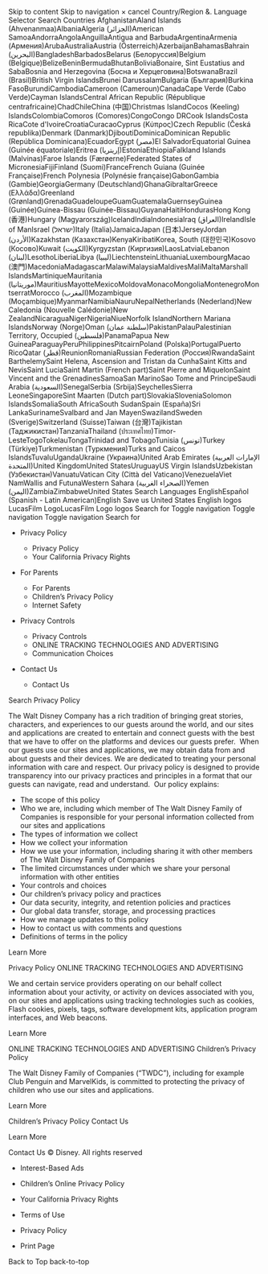Skip to content Skip to navigation × cancel Country/Region &. Language Selector Search Countries AfghanistanAland Islands (Ahvenanmaa)AlbaniaAlgeria (الجزائر)American SamoaAndorraAngolaAnguillaAntigua and BarbudaArgentinaArmenia (Армения)ArubaAustraliaAustria (Österreich)AzerbaijanBahamasBahrain (البحرين)BangladeshBarbadosBelarus (Белоруссия)Belgium (Belgique)BelizeBeninBermudaBhutanBoliviaBonaire, Sint Eustatius and SabaBosnia and Herzegovina (Босна и Херцеговина)BotswanaBrazil (Brasil)British Virgin IslandsBrunei DarussalamBulgaria (България)Burkina FasoBurundiCambodiaCameroon (Cameroun)CanadaCape Verde (Cabo Verde)Cayman IslandsCentral African Republic (République centrafricaine)ChadChileChina (中国)Christmas IslandCocos (Keeling) IslandsColombiaComoros (Comores)CongoCongo DRCook IslandsCosta RicaCote d'IvoireCroatiaCuracaoCyprus (Κύπρος)Czech Republic (Česká republika)Denmark (Danmark)DjiboutiDominicaDominican Republic (República Dominicana)EcuadorEgypt (مصر)El SalvadorEquatorial Guinea (Guinée équatoriale)Eritrea (إريتريا)EstoniaEthiopiaFalkland Islands (Malvinas)Faroe Islands (Færøerne)Federated States of MicronesiaFijiFinland (Suomi)FranceFrench Guiana (Guinée Française)French Polynesia (Polynésie française)GabonGambia (Gambie)GeorgiaGermany (Deutschland)GhanaGibraltarGreece (Ελλάδα)Greenland (Grønland)GrenadaGuadeloupeGuamGuatemalaGuernseyGuinea (Guinée)Guinea-Bissau (Guinée-Bissau)GuyanaHaitiHondurasHong Kong (香港)Hungary (Magyarország)IcelandIndiaIndonesiaIraq (العراق)IrelandIsle of ManIsrael (ישראל)Italy (Italia)JamaicaJapan (日本)JerseyJordan (الأردن)Kazakhstan (Казахстан)KenyaKiribatiKorea, South (대한민국)Kosovo (Косово)Kuwait (الكويت)Kyrgyzstan (Киргизия)LaosLatviaLebanon (لبنان)LesothoLiberiaLibya (ليبيا)LiechtensteinLithuaniaLuxembourgMacao (澳門)MacedoniaMadagascarMalawiMalaysiaMaldivesMaliMaltaMarshall IslandsMartiniqueMauritania (موريتانيا)MauritiusMayotteMexicoMoldovaMonacoMongoliaMontenegroMontserratMorocco (المغرب)Mozambique (Moçambique)MyanmarNamibiaNauruNepalNetherlands (Nederland)New Caledonia (Nouvelle Calédonie)New ZealandNicaraguaNigerNigeriaNiueNorfolk IslandNorthern Mariana IslandsNorway (Norge)Oman (سلطنة عمان)PakistanPalauPalestinian Territory, Occupied (فلسطين‎‎)PanamaPapua New GuineaParaguayPeruPhilippinesPitcairnPoland (Polska)PortugalPuerto RicoQatar (قطر)ReunionRomaniaRussian Federation (Россия)RwandaSaint BarthelemySaint Helena, Ascension and Tristan da CunhaSaint Kitts and NevisSaint LuciaSaint Martin (French part)Saint Pierre and MiquelonSaint Vincent and the GrenadinesSamoaSan MarinoSao Tome and PrincipeSaudi Arabia (السعودية)SenegalSerbia (Srbija)SeychellesSierra LeoneSingaporeSint Maarten (Dutch part)SlovakiaSloveniaSolomon IslandsSomaliaSouth AfricaSouth SudanSpain (España)Sri LankaSurinameSvalbard and Jan MayenSwazilandSweden (Sverige)Switzerland (Suisse)Taiwan (台灣)Tajikistan (Таджикистан)TanzaniaThailand (ประเทศไทย)Timor-LesteTogoTokelauTongaTrinidad and TobagoTunisia (تونس)Turkey (Türkiye)Turkmenistan (Туркмения)Turks and Caicos IslandsTuvaluUgandaUkraine (Украина)United Arab Emirates (الإمارات العربية المتحدة)United KingdomUnited StatesUruguayUS Virgin IslandsUzbekistan (Узбекистан)VanuatuVatican City (Città del Vaticano)VenezuelaViet NamWallis and FutunaWestern Sahara (الصحراء الغربية‎‎)Yemen (اليمن)ZambiaZimbabweUnited States Search Languages EnglishEspañol (Spanish - Latin American)English Save us United States English logos LucasFilm LogoLucasFilm Logo logos Search for Toggle navigation Toggle navigation Toggle navigation Search for

*   Privacy Policy
    *   Privacy Policy
    *   Your California Privacy Rights
*   For Parents
    *   For Parents
    *   Children’s Privacy Policy
    *   Internet Safety

*   Privacy Controls
    *   Privacy Controls
    *   ONLINE TRACKING TECHNOLOGIES AND ADVERTISING
    *   Communication Choices
*   Contact Us
    *   Contact Us

Search Privacy Policy

The Walt Disney Company has a rich tradition of bringing great stories, characters, and experiences to our guests around the world, and our sites and applications are created to entertain and connect guests with the best that we have to offer on the platforms and devices our guests prefer.  When our guests use our sites and applications, we may obtain data from and about guests and their devices. We are dedicated to treating your personal information with care and respect. Our privacy policy is designed to provide transparency into our privacy practices and principles in a format that our guests can navigate, read and understand.  Our policy explains:

*   The scope of this policy
*   Who we are, including which member of The Walt Disney Family of Companies is responsible for your personal information collected from our sites and applications
*   The types of information we collect
*   How we collect your information
*   How we use your information, including sharing it with other members of The Walt Disney Family of Companies
*   The limited circumstances under which we share your personal information with other entities
*   Your controls and choices
*   Our children’s privacy policy and practices
*   Our data security, integrity, and retention policies and practices
*   Our global data transfer, storage, and processing practices
*   How we manage updates to this policy
*   How to contact us with comments and questions
*   Definitions of terms in the policy

Learn More

Privacy Policy ONLINE TRACKING TECHNOLOGIES AND ADVERTISING

We and certain service providers operating on our behalf collect information about your activity, or activity on devices associated with you, on our sites and applications using tracking technologies such as cookies, Flash cookies, pixels, tags, software development kits, application program interfaces, and Web beacons.

Learn More

ONLINE TRACKING TECHNOLOGIES AND ADVERTISING Children’s Privacy Policy

The Walt Disney Family of Companies (“TWDC”), including for example Club Penguin and MarvelKids, is committed to protecting the privacy of children who use our sites and applications.

Learn More

Children’s Privacy Policy Contact Us

Learn More

Contact Us © Disney. All rights reserved

*   Interest-Based Ads
*   Children’s Online Privacy Policy
*   Your California Privacy Rights
*   Terms of Use
*   Privacy Policy

*   Print Page

Back to Top back-to-top